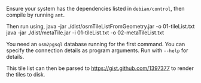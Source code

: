 Ensure your system has the dependencies listed in `debian/control`, then compile
by running `ant`.

Then run using,
    java -jar ./dist/osmTileListFromGeometry.jar -o 01-tileList.txt
    java -jar ./dist/metaTile.jar -i 01-tileList.txt -o 02-metaTileList.txt

You need an `osm2pgsql` database running for the first command. You can specify
the connection details as program arguments. Run with `--help` for details.

This tile list can then be parsed to https://gist.github.com/1397377 to render the tiles to disk.

